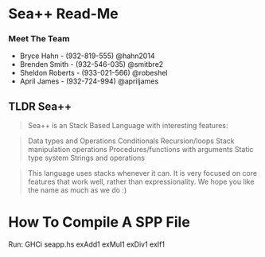 # Sea++ Read-Me

### Meet The Team
* Bryce Hahn      - (932-819-555) @hahn2014
* Brenden Smith   - (932-546-035) @smitbre2
* Sheldon Roberts - (933-021-566) @robeshel
* April James     - (932-724-994) @apriljames

## TLDR Sea++
> Sea++ is an Stack Based Language with interesting features:

> Data types and Operations
> Conditionals
> Recursion/loops
> Stack manipulation operations
> Procedures/functions with arguments
> Static type system
> Strings and operations

> This language uses stacks whenever it can.
> It is very focused on core features that work well, rather than expressionality.
> We hope you like the name as much as we do :)

# How To Compile A SPP File
Run: GHCi seapp.hs
exAdd1
exMul1
exDiv1
exIf1
